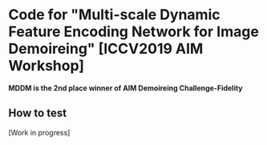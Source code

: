 # Code for "Multi-scale Dynamic Feature Encoding Network for Image Demoireing" [ICCV2019 AIM Workshop]
**MDDM is the 2nd place winner of AIM Demoireing Challenge-Fidelity**
## How to test
[Work in progress]